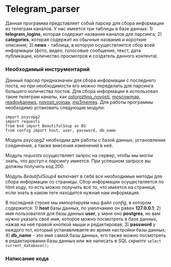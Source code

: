 # Telegram_parser
Данная программа представляет собой парсер для сбора информации из телеграм каналов. У нас имеется три таблицы в базе данных: 1) **telegram_logins**, которая содержит названия каналов для парсинга; 2) **categories**, которая содержит их обычные названия и короткие описания; 3) **news** - таблица, в которую осуществляется сбор всей информации (фото, видео, голосовые сообщения, текст, дата публикации, количество просмотров и создатель данного контента).
### Необходимый инструментарий
Данный парсер предназначен для сбора информации с последнего поста, но при необходимости его можно переделать для парсинга большего количества постов. Для сбора информации я использовал такие телеграм каналы, как [ostorozhno_novosti](https://t.me/s/ostorozhno_novosti/), [moscowmap](https://t.me/s/moscowmap/), [readovkanews](https://t.me/s/readovkanews/), [novosti_voinaa](https://t.me/s/novosti_voinaa/), [mp3memes](https://t.me/s/mp3memes/). Для работы программы необходимо установить следующие модули: 
```
import psycopg2
import requests
from bs4 import BeautifulSoup as BS
from config import host, user, password, db_name
```

Модуль _psycopg2_ необходим для работы с базой данных, установления соединения, а также внесения изменений в неё.

Модуль _requests_ осуществляет запрос на сервер, чтобы мы могли знать, что доступ к парсингу имеется. При успешном запросе вы должны получить код 200.

Модуль _BeautifulSoup4_ включает в себя все необходимые методы для сбора информации со страницы. Сбор информации осуществляется по html коду, то есть можно получить всё то, что имеется на странице, если знать в каком теге находится нужная нам информация.

В последней строке мы импортируем наш файл _config_, в котором содержится: 1) **host** базы данных, по умолчанию он равен **127.0.0.1**; 2) имя пользователя для базы данных **user**, у меня оно **postgres**, но вам нужно указать своё имя, которое можно посмотреть в базе данных, нажав на неё правой кнопкой мыши и редактировав; 3) **password** у каждого тот, который устанавливаете во время настройки базы данных; 4) **db_name** - это имя самой базы данных, его также можно посмотреть в редактировании базы данных или же написать в _SQL скрипте_ ```select current_database();```
### Написание кода
